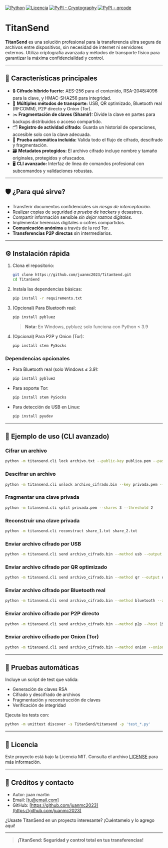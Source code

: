 [![Python](https://img.shields.io/badge/python-3.7%2B-blue.svg)](https://www.python.org/)
[![Licencia](https://img.shields.io/badge/Licencia-MIT-green.svg)](LICENSE)
[![PyPI - Cryptography](https://img.shields.io/pypi/v/cryptography.svg?label=cryptography)](https://pypi.org/project/cryptography/)
[![PyPI - qrcode](https://img.shields.io/pypi/v/qrcode.svg?label=qrcode)](https://pypi.org/project/qrcode/)

# TitanSend

**TitanSend** es una solución profesional para la transferencia ultra segura de archivos entre dispositivos, sin necesidad de internet ni servidores externos. Utiliza criptografía avanzada y métodos de transporte físico para garantizar la máxima confidencialidad y control.

---

## 🚀 Características principales

- 🔒 **Cifrado híbrido fuerte:** AES-256 para el contenido, RSA-2048/4096 para la clave, y HMAC-SHA256 para integridad.
- 📱 **Múltiples métodos de transporte:** USB, QR optimizado, Bluetooth real (RFCOMM), P2P directo y Onion (Tor).
- ✂️ **Fragmentación de claves (Shamir):** Divide la clave en partes para backups distribuidos o acceso compartido.
- 🗂️ **Registro de actividad cifrado:** Guarda un historial de operaciones, accesible solo con la clave adecuada.
- 🧪 **Prueba automática incluida:** Valida todo el flujo de cifrado, descifrado y fragmentación.
- 🗃️ **Metadatos protegidos:** El archivo cifrado incluye nombre y tamaño originales, protegidos y ofuscados.
- 🖥️ **CLI avanzado:** Interfaz de línea de comandos profesional con subcomandos y validaciones robustas.

---

## 🛡️ ¿Para qué sirve?

- Transferir documentos confidenciales *sin riesgo de interceptación*.
- Realizar copias de seguridad *a prueba de hackers* y desastres.
- Compartir información sensible *sin dejar rastros digitales*.
- Implementar herencias digitales o cofres compartidos.
- **Comunicación anónima** a través de la red Tor.
- **Transferencias P2P directas** sin intermediarios.

---

## ⚙️ Instalación rápida

1. Clona el repositorio:
   ```bash
   git clone https://github.com/juanmc2023/TitanSend.git
   cd TitanSend
   ```

2. Instala las dependencias básicas:
   ```bash
   pip install -r requirements.txt
   ```

3. (Opcional) Para Bluetooth real:
   ```bash
   pip install pybluez
   ```
   > **Nota:** En Windows, pybluez solo funciona con Python ≤ 3.9

4. (Opcional) Para P2P y Onion (Tor):
   ```bash
   pip install stem PySocks
   ```

### Dependencias opcionales

- Para Bluetooth real (solo Windows ≤ 3.9):
  ```bash
  pip install pybluez
  ```
- Para soporte Tor:
  ```bash
  pip install stem PySocks
  ```
- Para detección de USB en Linux:
  ```bash
  pip install pyudev
  ```

---

## 📝 Ejemplo de uso (CLI avanzado)

### Cifrar un archivo
```bash
python -m titansend.cli lock archivo.txt --public-key publica.pem --password tuclave --output archivo_cifrado.bin
```

### Descifrar un archivo
```bash
python -m titansend.cli unlock archivo_cifrado.bin --key privada.pem --password tuclave --output archivo_descifrado.txt
```

### Fragmentar una clave privada
```bash
python -m titansend.cli split privada.pem --shares 3 --threshold 2
```

### Reconstruir una clave privada
```bash
python -m titansend.cli reconstruct share_1.txt share_2.txt
```

### Enviar archivo cifrado por USB
```bash
python -m titansend.cli send archivo_cifrado.bin --method usb --output /ruta/usb/archivo.bin
```

### Enviar archivo cifrado por QR optimizado
```bash
python -m titansend.cli send archivo_cifrado.bin --method qr --output qr_base.png
```

### Enviar archivo cifrado por Bluetooth real
```bash
python -m titansend.cli send archivo_cifrado.bin --method bluetooth --address 00:11:22:33:44:55 --port 3
```

### Enviar archivo cifrado por P2P directo
```bash
python -m titansend.cli send archivo_cifrado.bin --method p2p --host 192.168.1.100 --port 8080
```

### Enviar archivo cifrado por Onion (Tor)
```bash
python -m titansend.cli send archivo_cifrado.bin --method onion --onion abc123def456.onion --port 8080
```

---

## 🧪 Pruebas automáticas

Incluye un script de test que valida:
- Generación de claves RSA
- Cifrado y descifrado de archivos
- Fragmentación y reconstrucción de claves
- Verificación de integridad

Ejecuta los tests con:
```bash
python -m unittest discover -s TitanSend/titansend -p 'test_*.py'
```

---

## 📄 Licencia

Este proyecto está bajo la Licencia MIT. Consulta el archivo [LICENSE](LICENSE) para más información.

---

## 🤝 Créditos y contacto

- Autor: juan martin
- Email: [tu@email.com]
- GitHub: [https://github.com/juanmc2023](https://github.com/juanmc2023)

¿Usaste TitanSend en un proyecto interesante? ¡Cuéntamelo y lo agrego aquí!

---

> **¡TitanSend: Seguridad y control total en tus transferencias!**